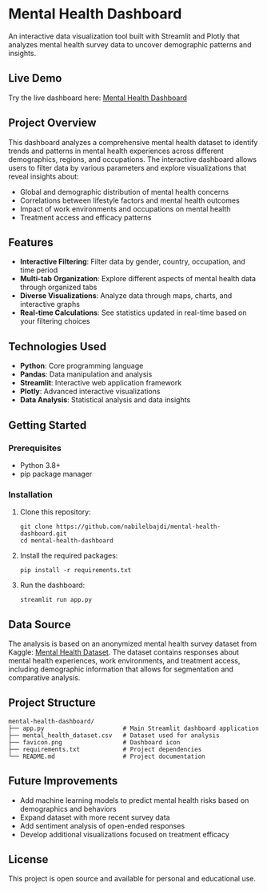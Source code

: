 # Mental Health Dashboard

An interactive data visualization tool built with Streamlit and Plotly that analyzes mental health survey data to uncover demographic patterns and insights.

## Live Demo

Try the live dashboard here: [Mental Health Dashboard](https://mental-health-dashboard.streamlit.app)

## Project Overview

This dashboard analyzes a comprehensive mental health dataset to identify trends and patterns in mental health experiences across different demographics, regions, and occupations. The interactive dashboard allows users to filter data by various parameters and explore visualizations that reveal insights about:

- Global and demographic distribution of mental health concerns
- Correlations between lifestyle factors and mental health outcomes
- Impact of work environments and occupations on mental health
- Treatment access and efficacy patterns

## Features

- **Interactive Filtering**: Filter data by gender, country, occupation, and time period
- **Multi-tab Organization**: Explore different aspects of mental health data through organized tabs
- **Diverse Visualizations**: Analyze data through maps, charts, and interactive graphs
- **Real-time Calculations**: See statistics updated in real-time based on your filtering choices

## Technologies Used

- **Python**: Core programming language
- **Pandas**: Data manipulation and analysis
- **Streamlit**: Interactive web application framework
- **Plotly**: Advanced interactive visualizations
- **Data Analysis**: Statistical analysis and data insights

## Getting Started

### Prerequisites

- Python 3.8+
- pip package manager

### Installation

1. Clone this repository:
   ```
   git clone https://github.com/nabilelbajdi/mental-health-dashboard.git
   cd mental-health-dashboard
   ```

2. Install the required packages:
   ```
   pip install -r requirements.txt
   ```

3. Run the dashboard:
   ```
   streamlit run app.py
   ```

## Data Source

The analysis is based on an anonymized mental health survey dataset from Kaggle: [Mental Health Dataset](https://www.kaggle.com/datasets/bhavikjikadara/mental-health-dataset). The dataset contains responses about mental health experiences, work environments, and treatment access, including demographic information that allows for segmentation and comparative analysis.

## Project Structure

```
mental-health-dashboard/
├── app.py                      # Main Streamlit dashboard application
├── mental_health_dataset.csv   # Dataset used for analysis
├── favicon.png                 # Dashboard icon
├── requirements.txt            # Project dependencies
└── README.md                   # Project documentation
```

## Future Improvements

- Add machine learning models to predict mental health risks based on demographics and behaviors
- Expand dataset with more recent survey data
- Add sentiment analysis of open-ended responses
- Develop additional visualizations focused on treatment efficacy

## License

This project is open source and available for personal and educational use.
